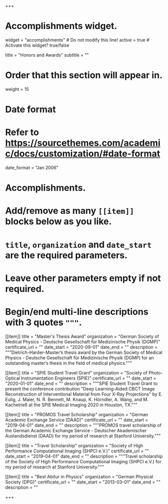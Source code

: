 +++
# Accomplishments widget.
widget = "accomplishments"  # Do not modify this line!
active = true  # Activate this widget? true/false

title = "Honors and Awards"
subtitle = ""

# Order that this section will appear in.
weight = 15

# Date format
#   Refer to https://sourcethemes.com/academic/docs/customization/#date-format
date_format = "Jan 2006"

# Accomplishments.
#   Add/remove as many `[[item]]` blocks below as you like.
#   `title`, `organization` and `date_start` are the required parameters.
#   Leave other parameters empty if not required.
#   Begin/end multi-line descriptions with 3 quotes `"""`.

[[item]]
  title = "Master's Thesis Award"
  organization = "German Society of Medical Physics - Deutsche Gesellschaft für Medizinische Physik (DGMP)"
  certificate_url = ""
  date_start = "2020-09-01"
  date_end = ""
  description = """Dietrich-Harder-Master’s thesis award by the German Society of Medical Physics - Deutsche Gesellschaft für Medizinische Physik (DGMP) for an outstanding master’s thesis in the field of medical physics."""

[[item]]
  title = "SPIE Student Travel Grant"
  organization = "Society of Photo-Optical Instrumentation Engineers (SPIE)"
  certificate_url = ""
  date_start = "2020-01-01"
  date_end = ""
  description = """SPIE Student Travel Grant to present the conference contribution "Deep Learning-Aided CBCT Image Reconstruction of Interventional Material from Four X-Ray Projections" by E. Eulig, J. Maier, N. R. Bennett, M. Knaup, K. Hörndler, A. Wang, and M. Kachelrieß at the SPIE Medical Imaging 2020 in Houston, TX."""
  
[[item]]
  title = "PROMOS Travel Scholarship"
  organization = "German Academic Exchange Service (DAAD)"
  certificate_url = ""
  date_start = "2019-04-01"
  date_end = ""
  description = """PROMOS travel scholarship of the German Academic Exchange Service - Deutscher Akademischer Auslandsdienst (DAAD) for my period of research at Stanford University."""

[[item]]
  title = "Travel Scholarship"
  organization = "Society of High Performance Computational Imaging (SHPCI e.V.)"
  certificate_url = ""
  date_start = "2019-04-01"
  date_end = ""
  description = """Travel scholarship of the Society of High Performance Computational Imaging (SHPCI e.V.) for my period of research at Stanford University."""
  
[[item]]
  title = "Best Abitur in Physics"
  organization = "German Physical Society (DPG)"
  certificate_url = ""
  date_start = "2013-03-01"
  date_end = ""
  description = ""

+++

